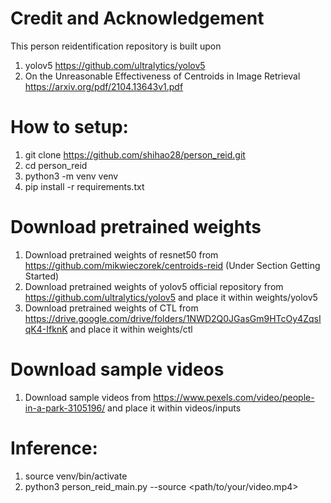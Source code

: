 # Credit and Acknowledgement
This person reidentification repository is built upon
1. yolov5
https://github.com/ultralytics/yolov5
2. On the Unreasonable Effectiveness of Centroids in Image Retrieval
https://arxiv.org/pdf/2104.13643v1.pdf

# How to setup:
1. git clone https://github.com/shihao28/person_reid.git
2. cd person_reid
3. python3 -m venv venv
4. pip install -r requirements.txt

# Download pretrained weights
1. Download pretrained weights of resnet50 from
https://github.com/mikwieczorek/centroids-reid (Under Section Getting Started)
2. Download pretrained weights of yolov5 official repository from
https://github.com/ultralytics/yolov5 and place it within weights/yolov5
3. Download pretrained weights of CTL from
https://drive.google.com/drive/folders/1NWD2Q0JGasGm9HTcOy4ZqsIqK4-IfknK
and place it within weights/ctl

# Download sample videos
1. Download sample videos from
https://www.pexels.com/video/people-in-a-park-3105196/
and place it within videos/inputs

# Inference:
1. source venv/bin/activate
2. python3 person_reid_main.py --source <path/to/your/video.mp4>
